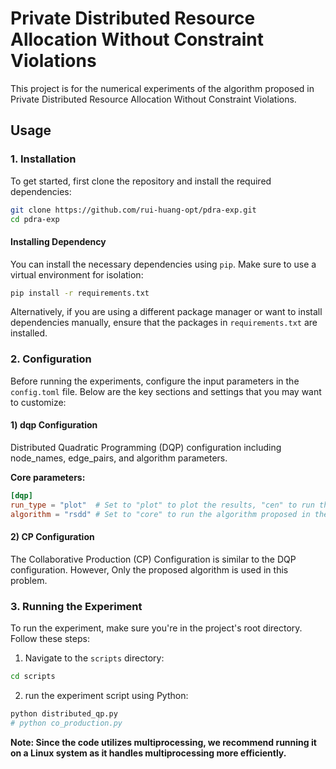 # Private Distributed Resource Allocation Without Constraint Violations

This project is for the numerical experiments of the algorithm proposed in Private Distributed Resource Allocation Without Constraint Violations.

## Usage
### 1. Installation
To get started, first clone the repository and install the required dependencies:
```bash
git clone https://github.com/rui-huang-opt/pdra-exp.git
cd pdra-exp
```

#### Installing Dependency
You can install the necessary dependencies using `pip`.
 Make sure to use a virtual environment for isolation:
 ```bash
 pip install -r requirements.txt
 ```
Alternatively, if you are using a different package manager or want to install dependencies manually, ensure that the packages in `requirements.txt` are installed.
### 2. Configuration
Before running the experiments, configure the input parameters in the `config.toml` file.
Below are the key sections and settings that you may want to customize:
#### 1) **dqp** Configuration
Distributed Quadratic Programming (DQP) configuration including node_names, edge_pairs, and algorithm parameters.

**Core parameters:**
```toml
[dqp]
run_type = "plot"  # Set to "plot" to plot the results, "cen" to run the centralized optimization, "dis" to run the distributed optimization.
algorithm = "rsdd" # Set to "core" to run the algorithm proposed in the paper， "rsdd" to run relaxation and successive distributed decomposition (RSDD) algorithm.
```
#### 2) CP Configuration
The Collaborative Production (CP) Configuration is similar to the DQP configuration.
However, Only the proposed algorithm is used in this problem.

### 3. Running the Experiment
To run the experiment, make sure you're in the project's root directory. Follow these steps:

1. Navigate to the `scripts` directory:
```bash
cd scripts
``` 

2. run the experiment script using Python:
```bash
python distributed_qp.py
# python co_production.py
```

**Note: Since the code utilizes multiprocessing, we recommend running it on a Linux system as it handles multiprocessing more efficiently.**